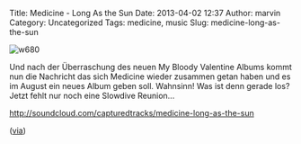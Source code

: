 Title: Medicine - Long As the Sun
Date: 2013-04-02 12:37
Author: marvin
Category: Uncategorized
Tags: medicine, music
Slug: medicine-long-as-the-sun

![w680]({filename}/images/w680.jpg)

Und nach der Überraschung des neuen My Bloody Valentine Albums kommt nun
die Nachricht das sich Medicine wieder zusammen getan haben und es im
August ein neues Album geben soll. Wahnsinn! Was ist denn gerade los?
Jetzt fehlt nur noch eine Slowdive Reunion...

http://soundcloud.com/capturedtracks/medicine-long-as-the-sun

([via](http://www.brooklynvegan.com/archives/2013/04/90s_shoegazers.html))

